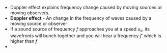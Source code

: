 - Doppler effect explains frequency change caused by moving sources or moving observers. 
- **Doppler effect** - An change in the frequency of waves caused by a moving source or observer .
- If a sound source of frequency $f$ approaches you at a speed $u_s$, its wavefronts will bunch together and you will hear a frequency $f'$ which is higher than $f$ 
- 